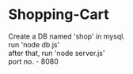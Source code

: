 # Shopping-Cart

Create a DB named 'shop' in mysql. <br/>
run 'node db.js' <br/>
after that, run 'node server.js' <br/>
port no. - 8080
